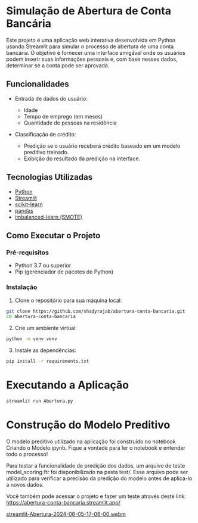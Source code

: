 # Simulação de Abertura de Conta Bancária

Este projeto é uma aplicação web interativa desenvolvida em Python usando Streamlit para simular o processo de abertura de uma conta bancária. O objetivo é fornecer uma interface amigável onde os usuários podem inserir suas informações pessoais e, com base nesses dados, determinar se a conta pode ser aprovada.

## Funcionalidades

- Entrada de dados do usuário:
  - Idade
  - Tempo de emprego (em meses)
  - Quantidade de pessoas na residência

- Classificação de crédito:
  - Predição se o usuário receberá crédito baseado em um modelo preditivo treinado.
  - Exibição do resultado da predição na interface.

## Tecnologias Utilizadas

- [Python](https://www.python.org/)
- [Streamlit](https://streamlit.io/)
- [scikit-learn](https://scikit-learn.org/stable/)
- [pandas](https://pandas.pydata.org/)
- [imbalanced-learn (SMOTE)](https://imbalanced-learn.org/stable/)

## Como Executar o Projeto

### Pré-requisitos

- Python 3.7 ou superior
- Pip (gerenciador de pacotes do Python)

### Instalação

1. Clone o repositório para sua máquina local:

```sh
git clone https://github.com/shadyrajab/abertura-conta-bancaria.git
cd abertura-conta-bancaria
```

2. Crie um ambiente virtual:
```sh
python -m venv venv
```
3. Instale as dependências:
```sh
pip install -r requirements.txt
```

# Executando a Aplicação
```sh
streamlit run Abertura.py
```

# Construção do Modelo Preditivo

O modelo preditivo utilizado na aplicação foi construído no notebook Criando o Modelo.ipynb. Fique a vontade para ler o notebook e entender todo o processo!

Para testar a funcionalidade de predição dos dados, um arquivo de teste model_scoring.ftr foi disponibilizado na pasta test/. Esse arquivo pode ser utilizado para verificar a precisão da predição do modelo antes de aplicá-lo a novos dados.


Você também pode acessar o projeto e fazer um teste através deste link: https://abertura-conta-bancaria.streamlit.app/

[streamlit-Abertura-2024-06-05-17-06-00.webm](https://github.com/shadyrajab/projeto-final-ebac/assets/65933264/887cb654-dc6a-47b4-97f7-be2a7650e9e7)
